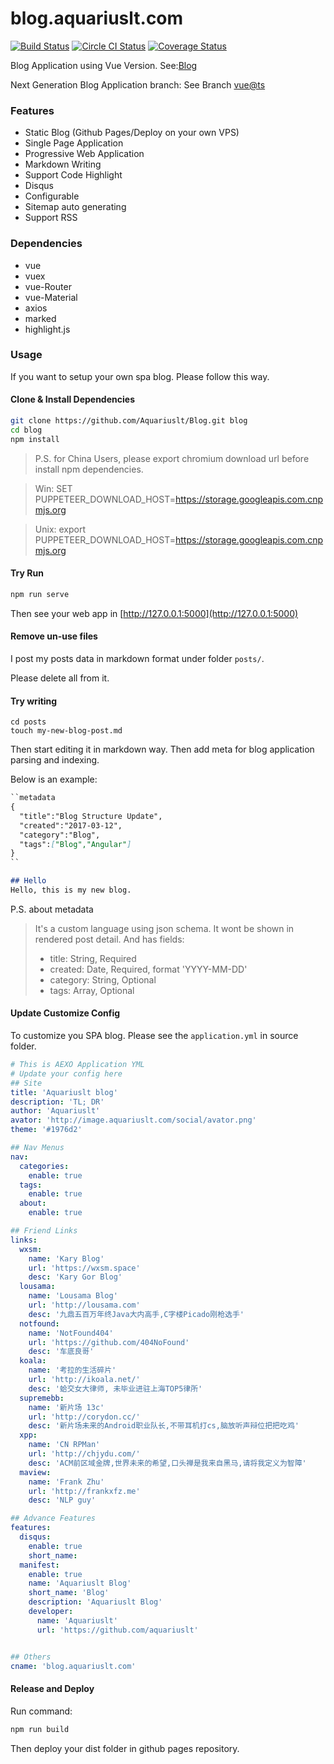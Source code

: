 # blog.aquariuslt.com

[![Build Status](https://travis-ci.org/aquariuslt/blog.svg?branch=VUE)](https://travis-ci.org/aquariuslt/blog)
[![Circle CI Status](https://circleci.com/gh/aquariuslt/blog.svg?branch=VUE&style=shield)](https://github.com/aquariuslt/blog)
[![Coverage Status](https://coveralls.io/repos/github/aquariuslt/blog/badge.svg?branch=VUE)](https://coveralls.io/github/aquariuslt/blog?branch=VUE)


Blog Application using Vue Version.
See:[Blog](https://blog.aquariuslt.com)

Next Generation Blog Application branch:
See Branch [vue@ts](https://github.com/aquariuslt/blog/tree/vue%40ts)


### Features
- Static Blog (Github Pages/Deploy on your own VPS)
- Single Page Application
- Progressive Web Application
- Markdown Writing
- Support Code Highlight
- Disqus
- Configurable
- Sitemap auto generating
- Support RSS

### Dependencies
- vue
- vuex
- vue-Router
- vue-Material
- axios
- marked
- highlight.js


### Usage
If you want to setup your own spa blog.
Please follow this way.


#### Clone & Install Dependencies
```bash
git clone https://github.com/Aquariuslt/Blog.git blog
cd blog
npm install
```

> P.S. for China Users, please export chromium download url before install npm dependencies.

> Win: SET PUPPETEER_DOWNLOAD_HOST=https://storage.googleapis.com.cnpmjs.org

> Unix: export PUPPETEER_DOWNLOAD_HOST=https://storage.googleapis.com.cnpmjs.org


#### Try Run 
```bash
npm run serve
```

Then see your web app in 
[http://127.0.0.1:5000](http://127.0.0.1:5000)

#### Remove un-use files
I post my posts data in markdown format under folder
`posts/`.

Please delete all from it.

#### Try writing
```
cd posts
touch my-new-blog-post.md
```

Then start editing it in markdown way.
Then add meta for blog application parsing and indexing.

Below is an example:
```markdown
``metadata
{
  "title":"Blog Structure Update",
  "created":"2017-03-12",
  "category":"Blog",
  "tags":["Blog","Angular"]
}
``

## Hello
Hello, this is my new blog.
```

P.S. about metadata
> It's a custom language using json schema.
> It wont be shown in rendered post detail.
> And has fields:
> - title: String, Required
> - created: Date, Required, format 'YYYY-MM-DD'
> - category: String, Optional
> - tags: Array, Optional



#### Update Customize Config 
To customize you SPA blog.
Please see the `application.yml` in source folder.

```yaml
# This is AEXO Application YML
# Update your config here
## Site
title: 'Aquariuslt blog'
description: 'TL; DR'
author: 'Aquariuslt'
avator: 'http://image.aquariuslt.com/social/avator.png'
theme: '#1976d2'

## Nav Menus
nav:
  categories:
    enable: true
  tags:
    enable: true
  about:
    enable: true

## Friend Links
links:
  wxsm:
    name: 'Kary Blog'
    url: 'https://wxsm.space'
    desc: 'Kary Gor Blog'
  lousama:
    name: 'Lousama Blog'
    url: 'http://lousama.com'
    desc: '九鼎五百万年终Java大内高手,C字楼Picado刚枪选手'
  notfound:
    name: 'NotFound404'
    url: 'https://github.com/404NoFound'
    desc: '车底良哥'
  koala:
    name: '考拉的生活碎片'
    url: 'http://ikoala.net/'
    desc: '蛤交女大律师, 未毕业进驻上海TOP5律所'
  supremebb:
    name: '新片场 13c'
    url: 'http://corydon.cc/'
    desc: '新片场未来的Android职业队长,不带耳机打cs,脑放听声辩位把把吃鸡'
  xpp:
    name: 'CN RPMan'
    url: 'http://chjydu.com/'
    desc: 'ACM前区域金牌,世界未来的希望,口头禅是我来自黑马,请将我定义为智障'
  maview:
    name: 'Frank Zhu'
    url: 'http://frankxfz.me'
    desc: 'NLP guy'

## Advance Features
features:
  disqus:
    enable: true
    short_name:
  manifest:
    enable: true
    name: 'Aquariuslt Blog'
    short_name: 'Blog'
    description: 'Aquariuslt Blog'
    developer:
      name: 'Aquariuslt'
      url: 'https://github.com/aquariuslt'


## Others
cname: 'blog.aquariuslt.com'

```


#### Release and Deploy
Run command:
```bash
npm run build
```

Then deploy your dist folder in github pages repository.
